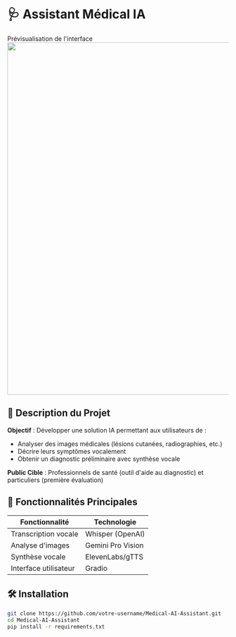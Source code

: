 # 🩺 Assistant Médical IA
Prévisualisation de l'interface
<img src="image/Capture d'écran 2025-06-05 212046.png" width="800"/>



  ## 📌 Description du Projet
**Objectif** : Développer une solution IA permettant aux utilisateurs de :
- Analyser des images médicales (lésions cutanées, radiographies, etc.)
- Décrire leurs symptômes vocalement
- Obtenir un diagnostic préliminaire avec synthèse vocale

**Public Cible** : Professionnels de santé (outil d'aide au diagnostic) et particuliers (première évaluation)

## 🌟 Fonctionnalités Principales
| Fonctionnalité | Technologie | 
|---------------|------------|
| Transcription vocale | Whisper (OpenAI) |
| Analyse d'images | Gemini Pro Vision | 
| Synthèse vocale | ElevenLabs/gTTS | 
| Interface utilisateur | Gradio | 




## 🛠 Installation
```bash
git clone https://github.com/votre-username/Medical-AI-Assistant.git
cd Medical-AI-Assistant
pip install -r requirements.txt
